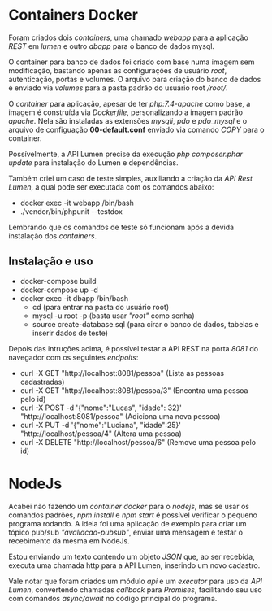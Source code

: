 # Containers Docker
Foram criados dois *containers*, uma chamado *webapp* para a aplicação *REST* em *lumen* e outro *dbapp* para o banco de dados mysql.

O container para banco de dados foi criado com base numa imagem sem modificação, bastando apenas as configurações de usuário *root*, autenticação, portas e volumes. O arquivo para criação do banco de dados é enviado via *volumes* para a pasta padrão do usuário root */root/*.

O *container* para aplicação, apesar de ter *php:7.4-apache* como base, a imagem é construída via *Dockerfile*, personalizando a imagem padrão *apache*. Nela são instaladas as extensões *mysqli*, *pdo* e *pdo_mysql* e o arquivo de configuação **00-default.conf** enviado via comando *COPY* para o container.

Possívelmente, a API Lumen precise da execução *php composer.phar update* para instalação do Lumen e dependências.

Também criei um caso de teste simples, auxiliando a criação da *API Rest Lumen*, a qual pode ser executada com os comandos abaixo:

- docker exec -it webapp /bin/bash
- ./vendor/bin/phpunit --testdox

Lembrando que os comandos de teste só funcionam após a devida instalação dos *containers*.

## Instalação e uso

- docker-compose build
- docker-compose up -d
- docker exec -it dbapp /bin/bash
  - cd <enter> (para entrar na pasta do usuário root)
  - mysql -u root -p (basta usar *"root"* como senha)
  - source create-database.sql<enter> (para cirar o banco de dados, tabelas e inserir dados de teste)

Depois das intruções acima, é possível testar a API REST na porta *8081* do navegador com os seguintes *endpoits*:

- curl -X GET "http://localhost:8081/pessoa" (Lista as pessoas cadastradas)
- curl -X GET "http://localhost:8081/pessoa/3" (Encontra uma pessoa pelo id)
- curl -X POST -d '{"nome":"Lucas", "idade": 32}' "http://localhost:8081/pessoa" (Adiciona uma nova pessoa)
- curl -X PUT -d '{"nome":"Luciana", "idade":25}' "http://localhost/pessoa/4" (Altera uma pessoa)
- curl -X DELETE "http://localhost/pessoa/6" (Remove uma pessoa pelo id)

# NodeJs
Acabei não fazendo um *container docker* para o *nodejs*, mas se usar os comandos padrões, *npm install* e *npm start* é possível verificar o pequeno programa rodando. A ideia foi uma aplicação de exemplo para criar um tópico pub/sub *"avaliacao-pubsub"*, enviar uma mensagem e testar o recebimento da mesma em NodeJs.

Estou enviando um texto contendo um objeto *JSON* que, ao ser recebida, executa uma chamada http para a API Lumen, inserindo um novo cadastro.

Vale notar que foram criados um módulo *api* e um *executor* para uso da *API Lumen*, convertendo chamadas *callback* para *Promises*, facilitando seu uso com comandos *async/await* no código principal do programa.


